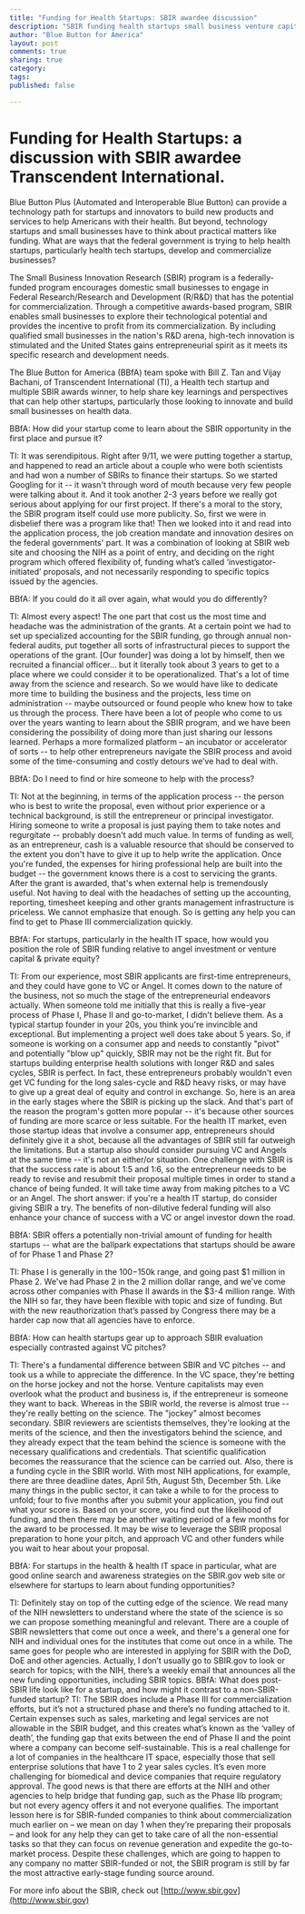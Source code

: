```yaml
---
title: "Funding for Health Startups: SBIR awardee discussion"
description: "SBIR funding health startups small business venture capital Blue Button health tech"
author: "Blue Button for America"
layout: post
comments: true
sharing: true
category: 
tags: 
published: false

---
```


Funding for Health Startups: a discussion with SBIR awardee Transcendent International.
====================

Blue Button Plus (Automated and Interoperable Blue Button) can provide a technology path for startups and innovators to build new products and services to help Americans with their health.  But beyond, technology startups and small businesses have to think about practical matters like funding.  What are ways that the federal government is trying to help health startups, particularly health tech startups, develop and commercialize businesses?

The Small Business Innovation Research (SBIR) program is a federally-funded program encourages domestic small businesses to engage in Federal Research/Research and Development (R/R&D) that has the potential for commercialization. Through a competitive awards-based program, SBIR enables small businesses to explore their technological potential and provides the incentive to profit from its commercialization. By including qualified small businesses in the nation's R&D arena, high-tech innovation is stimulated and the United States gains entrepreneurial spirit as it meets its specific research and development needs.

The Blue Button for America (BBfA) team spoke with Bill Z. Tan and Vijay Bachani, of Transcendent International (TI), a Health tech startup and multiple SBIR awards winner, to help share key learnings and perspectives that can help other startups, particularly those looking to innovate and build small businesses on health data.

BBfA: How did your startup come to learn about the SBIR opportunity in the first place and pursue it?

TI: It was serendipitous.  Right after 9/11, we were putting together a startup, and happened to read an article about a couple who were both scientists and had won a number of SBIRs to finance their startups.  So we started Googling for it -- it wasn't through word of mouth because very few people were talking about it. And it took another 2-3 years before we really got serious about applying for our first project. If there's a moral to the story, the SBIR program itself could use more publicity.  So, first we were in disbelief there was a program like that!  Then we looked into it and read into the application process, the job creation mandate and innovation desires on the federal governments' part.  It was a combination of looking at SBIR web site and choosing the NIH as a point of entry, and deciding on the right program which offered flexibility of, funding what’s called ‘investigator-initiated’ proposals, and not necessarily responding to specific topics issued by the agencies.

BBfA: If you could do it all over again, what would you do differently?

TI: Almost every aspect!  The one part that cost us the most time and headache was the administration of the grants.  At a certain point we had to set up specialized accounting for the SBIR funding, go through annual non-federal audits, put together all sorts of infrastructural pieces to support the operations of the grant.  [Our founder] was doing a lot by himself, then we recruited a financial officer… but it literally took about 3 years to get to a place where we could consider it to be operationalized.  That's a lot of time away from the science and research.  So we would have like to dedicate more time to building the business and the projects, less time on administration -- maybe outsourced or found people who knew how to take us through the process.  There have been a lot of people who come to us over the years wanting to learn about the SBIR program, and we have been considering the possibility of doing more than just sharing our lessons learned. Perhaps a more formalized platform – an incubator or accelerator of sorts -- to help other entrepreneurs navigate the SBIR process and avoid some of the time-consuming and costly detours we’ve had to deal with.

BBfA: Do I need to find or hire someone to help with the process?

TI: Not at the beginning, in terms of the application process -- the person who is best to write the proposal, even without prior experience or a technical background, is still the entrepreneur or principal investigator.   Hiring someone to write a proposal is just paying them to take notes and regurgitate -- probably doesn't add much value. In terms of funding as well, as an entrepreneur, cash is a valuable resource that should be conserved to the extent you don't have to give it up to help write the application. Once you're funded, the expenses for hiring professional help are built into the budget -- the government knows there is a cost to servicing the grants. After the grant is awarded, that's when external help is tremendously useful. Not having to deal with the headaches of setting up the accounting, reporting, timesheet keeping and other grants management infrastructure is priceless. We cannot emphasize that enough. So is getting any help you can find to get to Phase III commercialization quickly.

BBfA: For startups, particularly in the health IT space, how would you position the role of SBIR funding relative to angel investment or venture capital & private equity?

TI: From our experience, most SBIR applicants are first-time entrepreneurs, and they could have gone to VC or Angel.   It comes down to the nature of the business, not so much the stage of the entrepreneurial endeavors actually.  When someone told me initially that this is really a five-year process of Phase I, Phase II and go-to-market, I didn't believe them.  As a typical startup founder in your 20s, you think you're invincible and exceptional.  But implementing a project well does take about 5 years.  So, if someone is working on a consumer app and needs to constantly "pivot" and potentially "blow up" quickly, SBIR may not be the right fit.  But for startups building enterprise health solutions with longer R&D and sales cycles, SBIR is perfect.  In fact, these entrepreneurs probably wouldn't even get VC funding for the long sales-cycle and R&D heavy risks, or may have to give up a great deal of equity and control in exchange. So, here is an area in the early stages where the SBIR is picking up the slack.  And that's part of the reason the program's gotten more popular -- it's because other sources of funding are more scarce or less suitable.
For the health IT market, even those startup ideas that involve a consumer app, entrepreneurs should definitely give it a shot, because all the advantages of SBIR still far outweigh the limitations.  But a startup also should consider pursuing VC and Angels at the same time -- it's not an either/or situation. One challenge with SBIR is that the success rate is about 1:5 and 1:6, so the entrepreneur needs to be ready to revise and resubmit their proposal multiple times in order to stand a chance of being funded.  It will take time away from making pitches to a VC or an Angel.  The short answer: if you're a health IT startup, do consider giving SBIR a try. The benefits of non-dilutive federal funding will also enhance your chance of success with a VC or angel investor down the road.

BBfA: SBIR offers a potentially non-trivial amount of funding for health startups -- what are the ballpark expectations that startups should be aware of for Phase 1 and Phase 2?

TI: Phase I is generally in the $100-$150k range, and going past $1 million in Phase 2.  We've had Phase 2 in the 2 million dollar range, and we’ve come across other companies with Phase II awards in the $3-4 million range.  With the NIH so far, they have been flexible with topic and size of funding.  But with the new reauthorization that’s passed by Congress there may be a harder cap now that all agencies have to enforce.

BBfA: How can health startups gear up to approach SBIR evaluation especially contrasted against VC pitches?

TI: There's a fundamental difference between SBIR and VC pitches -- and took us a while to appreciate the difference. In the VC space, they're betting on the horse jockey and not the horse.  Venture capitalists may even overlook what the product and business is, if the entrepreneur is someone they want to back.  Whereas in the SBIR world, the reverse is almost true -- they're really betting on the science.  The "jockey" almost becomes secondary.  SBIR reviewers are scientists themselves, they're looking at the merits of the science, and then the investigators behind the science, and they already expect that the team behind the science is someone with the necessary qualifications and credentials. That scientific qualification becomes the reassurance that the science can be carried out.   Also, there is a funding cycle in the SBIR world.  With most NIH applications, for example, there are three deadline dates, April 5th, August 5th, December 5th.   Like many things in the public sector, it can take a while to for the process to unfold; four to five months after you submit your application, you find out what your score is.  Based on your score, you find out the likelihood of funding, and then there may be another waiting period of a few months for the award to be processed.  It may be wise to leverage the SBIR proposal preparation to hone your pitch, and approach VC and other funders while you wait to hear about your proposal.

BBfA: For startups in the health & health IT space in particular, what are good online search and awareness strategies on the SBIR.gov web site or elsewhere for startups to learn about funding opportunities?

TI: Definitely stay on top of the cutting edge of the science.  We read many of the NIH newsletters to understand where the state of the science is so we can propose something meaningful and relevant.  There are a couple of SBIR newsletters that come out once a week, and there's a general one for NIH and individual ones for the institutes that come out once in a while.  The same goes for people who are interested in applying for SBIR with the DoD, DoE and other agencies.  Actually, I don’t usually go to SBIR.gov to look or search for topics; with the NIH, there’s a weekly email that announces all the new funding opportunities, including SBIR topics. 
BBfA: What does post-SBIR life look like for a startup, and how might it contrast to a non-SBIR-funded startup?
TI: The SBIR does include a Phase III for commercialization efforts, but it’s not a structured phase and there’s no funding attached to it. Certain expenses such as sales, marketing and legal services are not allowable in the SBIR budget, and this creates what’s known as the ‘valley of death’, the funding gap that exits between the end of Phase II and the point where a company can become self-sustainable.  This is a real challenge for a lot of companies in the healthcare IT space, especially those that sell enterprise solutions that have 1 to 2 year sales cycles. It’s even more challenging for biomedical and device companies that require regulatory approval. The good news is that there are efforts at the NIH and other agencies to help bridge that funding gap, such as the Phase IIb program; but not every agency offers it and not everyone qualifies.  The important lesson here is for SBIR-funded companies to think about commercialization much earlier on – we mean on day 1 when they’re preparing their proposals – and look for any help they can get to take care of all the non-essential tasks so that they can focus on revenue generation and expedite the go-to-market process.  Despite these challenges, which are going to happen to any company no matter SBIR-funded or not, the SBIR program is still by far the most attractive early-stage funding source around.

For more info about the SBIR, check out [http://www.sbir.gov](http://www.sbir.gov)
